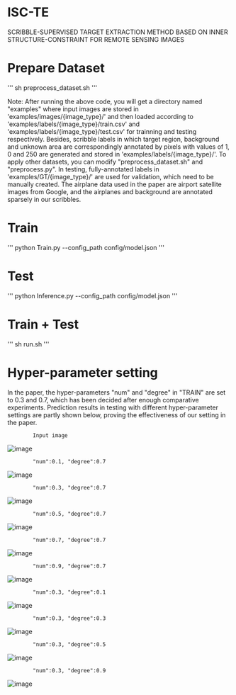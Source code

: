 # ISC-TE
SCRIBBLE-SUPERVISED TARGET EXTRACTION METHOD BASED ON INNER STRUCTURE-CONSTRAINT FOR REMOTE SENSING IMAGES

# Prepare Dataset
'''
sh preprocess_dataset.sh
'''

Note: After running the above code, you will get a directory named "examples" where input images are stored 
in 'examples/images/{image_type}/' and then loaded according to 'examples/labels/{image_type}/train.csv' and
'examples/labels/{image_type}/test.csv' for trainning and testing respectively. Besides, scribble labels in 
which target region, background and unknown area are correspondingly annotated by pixels with values of 1, 0
and 250 are generated and stored in 'examples/labels/{image_type}/'. To apply other datasets, you can modify
"preprocess_dataset.sh" and "preprocess.py". In testing, fully-annotated labels in 'examples/GT/{image_type}/' 
are used for validation, which need to be manually created. The airplane data used in the paper are airport 
satellite images from Google, and the airplanes and background are annotated sparsely in our scribbles.

# Train
'''
python Train.py --config_path config/model.json
'''

# Test
'''
python Inference.py --config_path config/model.json
'''

# Train + Test
'''
sh run.sh
'''

# Hyper-parameter setting
In the paper, the hyper-parameters "num" and "degree" in "TRAIN" are set to 0.3 and 0.7, which has been decided
after enough comparative experiments. Prediction results in testing with different hyper-parameter settings are 
partly shown below, proving the effectiveness of our setting in the paper. 

            Input image
![image](https://github.com/yitongli123/ISC-TE/blob/main/images/input.png)

            "num":0.1, "degree":0.7
![image](https://github.com/yitongli123/ISC-TE/blob/main/images/0107.png)

            "num":0.3, "degree":0.7
![image](https://github.com/yitongli123/ISC-TE/blob/main/images/0307.png)

            "num":0.5, "degree":0.7
![image](https://github.com/yitongli123/ISC-TE/blob/main/images/0507.png)

            "num":0.7, "degree":0.7
![image](https://github.com/yitongli123/ISC-TE/blob/main/images/0707.png)

            "num":0.9, "degree":0.7
![image](https://github.com/yitongli123/ISC-TE/blob/main/images/0907.png)

            "num":0.3, "degree":0.1
![image](https://github.com/yitongli123/ISC-TE/blob/main/images/0301.png)

            "num":0.3, "degree":0.3
![image](https://github.com/yitongli123/ISC-TE/blob/main/images/0303.png)

            "num":0.3, "degree":0.5
![image](https://github.com/yitongli123/ISC-TE/blob/main/images/0305.png)

            "num":0.3, "degree":0.9
![image](https://github.com/yitongli123/ISC-TE/blob/main/images/0309.png)




